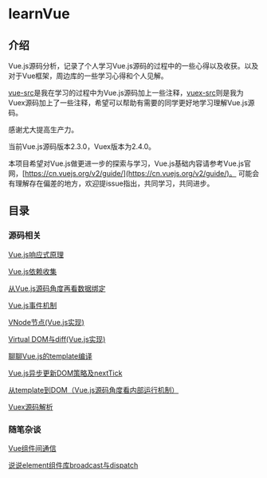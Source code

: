 # learnVue

## 介绍

Vue.js源码分析，记录了个人学习Vue.js源码的过程中的一些心得以及收获。以及对于Vue框架，周边库的一些学习心得和个人见解。

[vue-src](./vue-src)是我在学习的过程中为Vue.js源码加上一些注释，[vuex-src](./vuex-src)则是我为Vuex源码加上了一些注释，希望可以帮助有需要的同学更好地学习理解Vue.js源码。

感谢尤大提高生产力。

当前Vue.js源码版本2.3.0，Vuex版本为2.4.0。

本项目希望对Vue.js做更进一步的探索与学习，Vue.js基础内容请参考Vue.js官网，[https://cn.vuejs.org/v2/guide/](https://cn.vuejs.org/v2/guide/)。
可能会有理解存在偏差的地方，欢迎提issue指出，共同学习，共同进步。


## 目录

### 源码相关

[Vue.js响应式原理](./docs/响应式原理.MarkDown)

[Vue.js依赖收集](./docs/依赖收集.MarkDown)

[从Vue.js源码角度再看数据绑定](./docs/从源码角度再看数据绑定.MarkDown)

[Vue.js事件机制](./docs/Vue事件机制.MarkDown)

[VNode节点(Vue.js实现)](./docs/VNode节点.MarkDown)

[Virtual DOM与diff(Vue.js实现)](./docs/VirtualDOM与diff(Vue实现).MarkDown)

[聊聊Vue.js的template编译](./docs/聊聊Vue的template编译.MarkDown)

[Vue.js异步更新DOM策略及nextTick](./docs/Vue.js异步更新DOM策略及nextTick.MarkDown)

[从template到DOM（Vue.js源码角度看内部运行机制）](./docs/从template到DOM(Vue.js源码角度看内部运行机制).MarkDown)

[Vuex源码解析](./docs/Vuex源码解析.MarkDown)

### 随笔杂谈

[Vue组件间通信](./docs/Vue组件间通信.MarkDown)

[说说element组件库broadcast与dispatch](./docs/说说element组件库broadcast与dispatch.MarkDown)